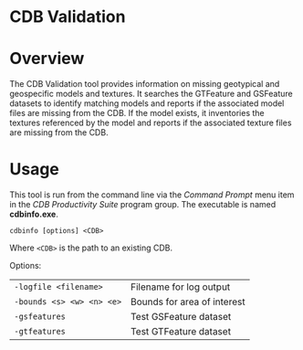 # CDB Validation


# Overview

The CDB Validation tool provides information on missing geotypical and geospecific models and textures. It searches the GTFeature and GSFeature datasets to identify matching models and reports if the associated model files are missing from the CDB. If the model exists, it inventories the textures referenced by the model and reports if the associated texture files are missing from the CDB.


# Usage

This tool is run from the command line via the _Command Prompt_ menu item in the _CDB Productivity Suite_ program group. The executable is named **cdbinfo.exe**.


```
cdbinfo [options] <CDB>
```


Where `<CDB>` is the path to an existing CDB.

Options:


<table>
  <tr>
   <td><code>-logfile &lt;filename></code>
   </td>
   <td>Filename for log output
   </td>
  </tr>
  <tr>
   <td><code>-bounds &lt;s> &lt;w> &lt;n> &lt;e></code>
   </td>
   <td>Bounds for area of interest
   </td>
  </tr>
  <tr>
   <td><code>-gsfeatures</code>
   </td>
   <td>Test GSFeature dataset
   </td>
  </tr>
  <tr>
   <td><code>-gtfeatures</code>
   </td>
   <td>Test GTFeature dataset
   </td>
  </tr>
</table>



